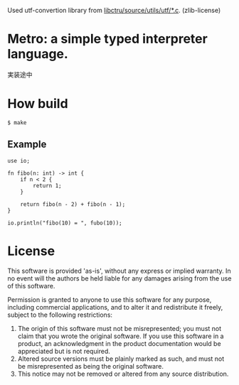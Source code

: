 Used utf-convertion library from
[libctru/source/utils/utf/*.c](https://github.com/devkitPro/libctru/tree/master/libctru/source/util/utf). (zlib-license)

# Metro: a simple typed interpreter language.

実装途中

# How build
```
$ make
```

## Example
```
use io;

fn fibo(n: int) -> int {
    if n < 2 {
        return 1;
    }

    return fibo(n - 2) + fibo(n - 1);
}

io.println("fibo(10) = ", fubo(10));
```


# License

  This software is provided 'as-is', without any express or implied
  warranty.  In no event will the authors be held liable for any
  damages arising from the use of this software.

  Permission is granted to anyone to use this software for any
  purpose, including commercial applications, and to alter it and
  redistribute it freely, subject to the following restrictions:

  1. The origin of this software must not be misrepresented; you
     must not claim that you wrote the original software. If you use
     this software in a product, an acknowledgment in the product
     documentation would be appreciated but is not required.
  2. Altered source versions must be plainly marked as such, and
     must not be misrepresented as being the original software.
  3. This notice may not be removed or altered from any source
     distribution.